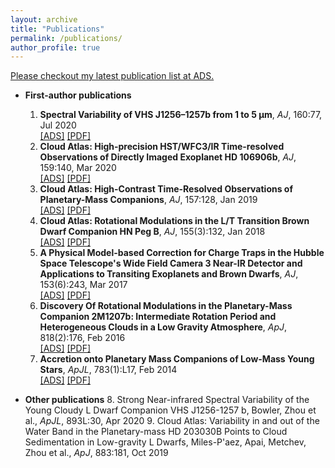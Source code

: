 ```yaml
---
layout: archive
title: "Publications"
permalink: /publications/
author_profile: true
---
```

[Please checkout my latest publication list at ADS.](https://ui.adsabs.harvard.edu/#search/p_=0&q=orcid%3A0000-0003-2969-6040&sort=date%20desc%2C%20bibcode%20desc "NASA/ADS")

* **First-author publications**
  1. **Spectral Variability of VHS J1256–1257b from 1 to 5 μm**, *AJ*, 160:77, Jul 2020         
    [[ADS]](https://ui.adsabs.harvard.edu/abs/2020AJ....160...77Z/abstract "ADS link") [[PDF]](/assets/papers/paper1.pdf "PDF")
  2. **Cloud Atlas: High-precision HST/WFC3/IR Time-resolved Observations of Directly Imaged Exoplanet HD 106906b**, *AJ*, 159:140, Mar 2020        
  [[ADS]](https://ui.adsabs.harvard.edu/abs/2020AJ....159..140Z/abstract "ADS link") [[PDF]](/assets/papers/paper2.pdf "PDF")
  3. **Cloud Atlas: High-Contrast Time-Resolved Observations of Planetary-Mass Companions**, *AJ*, 157:128, Jan 2019    
  [[ADS]](https://ui.adsabs.harvard.edu/abs/2019AJ....157..128Z/abstract "ADS link") [[PDF]](/assets/papers/paper3.pdf "PDF")
  4. **Cloud Atlas: Rotational Modulations in the L/T Transition Brown
  Dwarf Companion HN Peg B**, *AJ*, 155(3):132, Jan 2018    
  [[ADS]](https://ui.adsabs.harvard.edu/abs/2018AJ....155..132Z/abstract "ADS link") [[PDF]](/assets/papers/paper4.pdf "PDF")
  5. **A Physical Model-based Correction for Charge Traps in the Hubble
  Space Telescope's Wide Field Camera 3 Near-IR Detector and Applications to
  Transiting Exoplanets and Brown Dwarfs**, *AJ*, 153(6):243, Mar 2017    
  [[ADS]](https://ui.adsabs.harvard.edu/abs/2017AJ....153..243Z/abstract "ADS link") [[PDF]](/assets/papers/paper5.pdf "PDF")
  6. **Discovery Of Rotational Modulations in the Planetary-Mass Companion
  2M1207b: Intermediate Rotation Period and Heterogeneous Clouds in a Low
  Gravity Atmosphere**, *ApJ*, 818(2):176, Feb 2016        
  [[ADS]](https://ui.adsabs.harvard.edu/abs/2016ApJ...818..176Z/abstract "ADS link") [[PDF]](/assets/papers/paper6.pdf "PDF")
  7. **Accretion onto Planetary Mass Companions of Low-Mass Young Stars**, *ApJL*, 783(1):L17, Feb 2014    
  [[ADS]](https://ui.adsabs.harvard.edu/abs/2014ApJ...783L..17Z/abstract "ADS link") [[PDF]](/assets/papers/paper7.pdf "PDF")
  
* **Other publications**
  8. Strong Near-infrared Spectral Variability of the Young Cloudy L Dwarf Companion VHS J1256-1257 b, Bowler, Zhou et al., *ApJL*, 893L:30, Apr 2020
  9. Cloud Atlas: Variability in and out of the Water Band in the Planetary-mass HD 203030B Points to Cloud Sedimentation in Low-gravity L Dwarfs, Miles-P\'aez, Apai, Metchev, Zhou et al., *ApJ*, 883:181, Oct 2019
